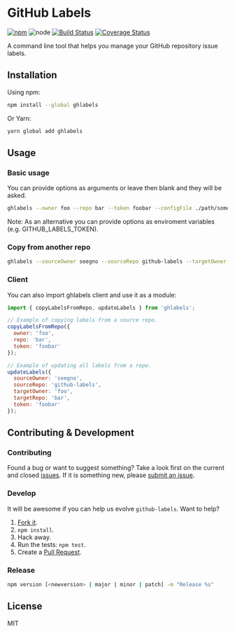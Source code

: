 # GitHub Labels

[![npm](https://img.shields.io/npm/v/ghlabels.svg?style=flat-square)](https://npmjs.org/package/ghlabels)
![node](https://img.shields.io/node/v/ghlabels.svg?style=flat-square)
[![Build Status](https://img.shields.io/travis/seegno/github-labels/master.svg?style=flat-square)](https://travis-ci.org/seegno/github-labels)
[![Coverage Status](https://img.shields.io/coveralls/seegno/github-labels/master.svg?style=flat-square)](https://coveralls.io/github/seegno/github-labels?branch=master)

A command line tool that helps you manage your GitHub repository issue labels.

## Installation

Using npm:

```sh
npm install --global ghlabels
```

Or Yarn:

```sh
yarn global add ghlabels
```

## Usage

### Basic usage

You can provide options as arguments or leave then blank and they will be asked.

```sh
ghlabels --owner foo --repo bar --token foobar --configFile ./path/somefile
```

Note: As an alternative you can provide options as enviroment variables (e.g. GITHUB_LABELS_TOKEN).

### Copy from another repo

```sh
ghlabels --sourceOwner seegno --sourceRepo github-labels --targetOwner foo --targetRepo bar --token foobar
```

### Client

You can also import ghlabels client and use it as a module:

```js
import { copyLabelsFromRepo, updateLabels } from 'ghlabels';

// Example of copying labels from a source repo.
copyLabelsFromRepo({
  owner: 'foo',
  repo: 'bar',
  token: 'foobar'
});

// Example of updating all labels from a repo.
updateLabels({
  sourceOwner: 'seegno',
  sourceRepo: 'github-labels',
  targetOwner: 'foo',
  targetRepo: 'bar',
  token: 'foobar'
});
```

## Contributing & Development

### Contributing

Found a bug or want to suggest something? Take a look first on the current and closed [issues](https://github.com/seegno/github-labels/issues). If it is something new, please [submit an issue](https://github.com/seegno/github-labels/issues/new).

### Develop

It will be awesome if you can help us evolve `github-labels`. Want to help?

1. [Fork it](https://github.com/seegno/github-labels).
2. `npm install`.
3. Hack away.
4. Run the tests: `npm test`.
5. Create a [Pull Request](https://github.com/seegno/github-labels/compare).

### Release

```sh
npm version [<newversion> | major | minor | patch] -m "Release %s"
```

## License

MIT
